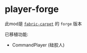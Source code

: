 # player-forge

此mod是 [`fabric-carpet`](https://github.com/gnembon/fabric-carpet) 的 `forge` 版本

已移植功能:

- CommandPlayer (硅胶人)